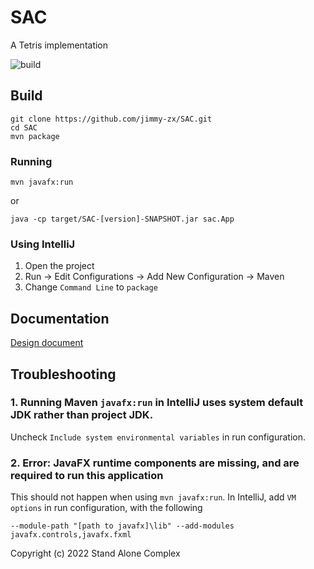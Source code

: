 # SAC
A Tetris implementation

![build](https://github.com/jimmy-zx/SAC/actions/workflows/maven.yml/badge.svg)

## Build

```shell
git clone https://github.com/jimmy-zx/SAC.git
cd SAC
mvn package
```

### Running
```shell
mvn javafx:run
```

or
```shell
java -cp target/SAC-[version]-SNAPSHOT.jar sac.App
```

### Using IntelliJ

1. Open the project
2. Run -> Edit Configurations -> Add New Configuration -> Maven
3. Change `Command Line` to `package`


## Documentation

[Design document](/docs/design)

## Troubleshooting

### 1. Running Maven `javafx:run` in IntelliJ uses system default JDK rather than project JDK.

Uncheck `Include system environmental variables` in run configuration.

### 2. Error: JavaFX runtime components are missing, and are required to run this application
This should not happen when using `mvn javafx:run`. In IntelliJ,
add `VM options` in run configuration, with the following
```
--module-path "[path to javafx]\lib" --add-modules javafx.controls,javafx.fxml
```


Copyright (c) 2022 Stand Alone Complex
